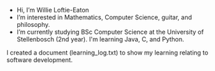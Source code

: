 - Hi, I’m Willie Loftie-Eaton
- I’m interested in Mathematics, Computer Science, guitar, and philosophy.
- I’m currently studying BSc Computer Science at the University of Stellenbosch (2nd year). I'm learning Java, C, and Python.

I created a document (learning_log.txt) to show my learning relating to software development.
